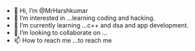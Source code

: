 - 👋 Hi, I’m @MrHarshkumar
- 👀 I’m interested in ...learning coding and hacking.
- 🌱 I’m currently learning ...c++ and dsa and app development.
- 💞️ I’m looking to collaborate on ...
- 📫 How to reach me ...to reach me 

<!---
MrHarshkumar/MrHarshkumar is a ✨ special ✨ repository because its `README.md` (this file) appears on your GitHub profile.
You can click the Preview link to take a look at your changes.
--->
